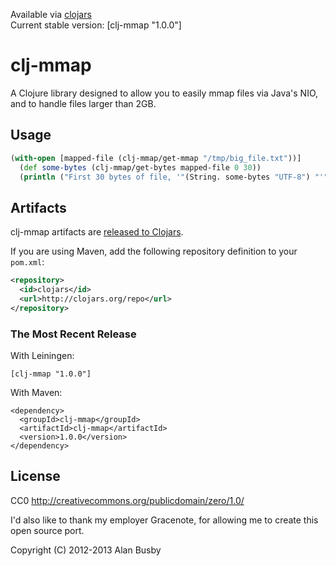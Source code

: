 Available via [clojars](http://clojars.org/search?q=clj-mmap)   
Current stable version: [clj-mmap "1.0.0"]


# clj-mmap

A Clojure library designed to allow you to easily mmap files via Java's NIO, and to handle files larger than 2GB.


## Usage
```clojure
(with-open [mapped-file (clj-mmap/get-mmap "/tmp/big_file.txt"))]
  (def some-bytes (clj-mmap/get-bytes mapped-file 0 30))
  (println ("First 30 bytes of file, '"(String. some-bytes "UTF-8") "'"))
```


## Artifacts

clj-mmap artifacts are [released to Clojars](https://clojars.org/clj-mmap).

If you are using Maven, add the following repository definition to your `pom.xml`:

``` xml
<repository>
  <id>clojars</id>
  <url>http://clojars.org/repo</url>
</repository>
```

### The Most Recent Release

With Leiningen:

    [clj-mmap "1.0.0"]


With Maven:

    <dependency>
      <groupId>clj-mmap</groupId>
      <artifactId>clj-mmap</artifactId>
      <version>1.0.0</version>
    </dependency>


## License

CC0
http://creativecommons.org/publicdomain/zero/1.0/

I'd also like to thank my employer Gracenote, for allowing me to create this open source port.

Copyright (C) 2012-2013 Alan Busby
